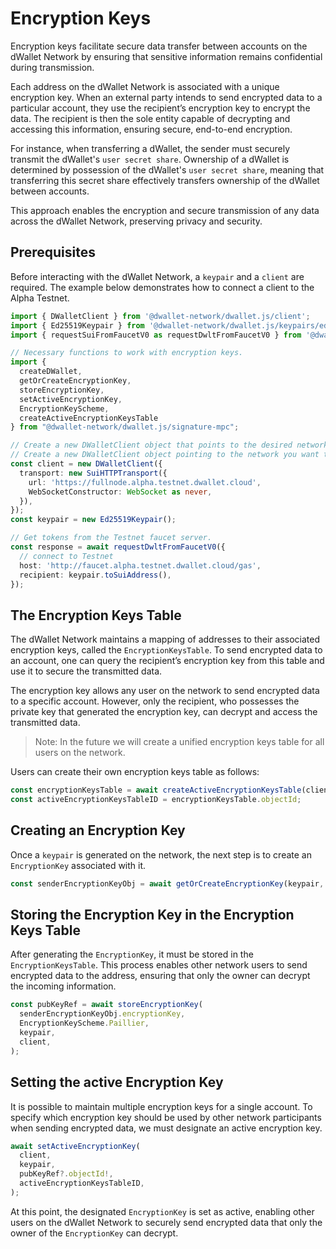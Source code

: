 # Encryption Keys

Encryption keys facilitate secure data transfer between accounts on the dWallet Network by ensuring that sensitive
information remains confidential during transmission.

Each address on the dWallet Network is associated with a unique encryption key.
When an external party intends to send encrypted data to a particular account, they use the recipient’s encryption key
to encrypt the data.
The recipient is then the sole entity capable of decrypting and accessing this information, ensuring secure, end-to-end
encryption.

For instance, when transferring a dWallet, the sender must securely transmit the dWallet's `user secret share`.
Ownership of a dWallet is determined by possession of the dWallet's `user secret share`, meaning that transferring this
secret share effectively transfers ownership of the dWallet between accounts.

This approach enables the encryption and secure transmission of any data across the dWallet Network, preserving privacy
and security.

## Prerequisites

Before interacting with the dWallet Network, a `keypair` and a `client` are required.
The example below demonstrates how to connect a client to the Alpha Testnet.

```typescript
import { DWalletClient } from '@dwallet-network/dwallet.js/client';
import { Ed25519Keypair } from '@dwallet-network/dwallet.js/keypairs/ed25519';
import { requestSuiFromFaucetV0 as requestDwltFromFaucetV0 } from '@dwallet-network/dwallet.js/faucet';

// Necessary functions to work with encryption keys.
import {
  createDWallet,
  getOrCreateEncryptionKey,
  storeEncryptionKey,
  setActiveEncryptionKey,
  EncryptionKeyScheme,
  createActiveEncryptionKeysTable
} from "@dwallet-network/dwallet.js/signature-mpc";

// Create a new DWalletClient object that points to the desired network.
// Create a new DWalletClient object pointing to the network you want to use.
const client = new DWalletClient({
  transport: new SuiHTTPTransport({
    url: 'https://fullnode.alpha.testnet.dwallet.cloud',
    WebSocketConstructor: WebSocket as never,
  }),
});
const keypair = new Ed25519Keypair();

// Get tokens from the Testnet faucet server.
const response = await requestDwltFromFaucetV0({
  // connect to Testnet
  host: 'http://faucet.alpha.testnet.dwallet.cloud/gas',
  recipient: keypair.toSuiAddress(),
});
```

## The Encryption Keys Table

The dWallet Network maintains a mapping of addresses to their associated encryption keys, called the
`EncryptionKeysTable`.
To send encrypted data to an account, one can query the recipient’s encryption key from this
table and use it to secure the transmitted data.

The encryption key allows any user on the network to send encrypted data to a specific account.
However, only the recipient, who possesses the private key that generated the encryption key, can decrypt and access the
transmitted data.

> Note: In the future we will create a unified encryption keys table for all users on the network.

Users can create their own encryption keys table as follows:

```typescript
const encryptionKeysTable = await createActiveEncryptionKeysTable(client, keypair);
const activeEncryptionKeysTableID = encryptionKeysTable.objectId;
```

## Creating an Encryption Key

Once a `keypair` is generated on the network, the next step is to create an `EncryptionKey` associated with it.

```typescript
const senderEncryptionKeyObj = await getOrCreateEncryptionKey(keypair, client, activeEncryptionKeysTableID);
```

## Storing the Encryption Key in the Encryption Keys Table

After generating the `EncryptionKey`, it must be stored in the `EncryptionKeysTable`.
This process enables other network users to send encrypted data to the address, ensuring that only the owner can decrypt
the incoming information.

```typescript
const pubKeyRef = await storeEncryptionKey(
  senderEncryptionKeyObj.encryptionKey,
  EncryptionKeyScheme.Paillier,
  keypair,
  client,
);
```

## Setting the active Encryption Key

It is possible to maintain multiple encryption keys for a single account.
To specify which encryption key should be used by other network participants when sending encrypted data, we must
designate an active encryption key.

```typescript
await setActiveEncryptionKey(
  client,
  keypair,
  pubKeyRef?.objectId!,
  activeEncryptionKeysTableID,
);
```

At this point, the designated `EncryptionKey` is set as active, enabling other users on the dWallet Network to securely
send encrypted data that only the owner of the `EncryptionKey` can decrypt.
